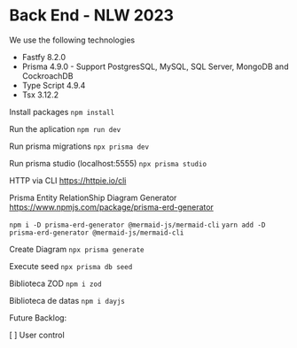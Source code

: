 # Back End - NLW 2023

We use the following technologies

- Fastfy 8.2.0
- Prisma 4.9.0 - Support PostgresSQL, MySQL, SQL Server, MongoDB and CockroachDB
- Type Script 4.9.4
- Tsx 3.12.2

Install packages
`npm install`

Run the aplication
`npm run dev`

Run prisma migrations
`npx prisma dev`

Run prisma studio (localhost:5555)
`npx prisma studio`

HTTP via CLI
https://httpie.io/cli

Prisma Entity RelationShip Diagram Generator
https://www.npmjs.com/package/prisma-erd-generator

`npm i -D prisma-erd-generator @mermaid-js/mermaid-cli`
`yarn add -D prisma-erd-generator @mermaid-js/mermaid-cli`

Create Diagram
`npx prisma generate`

Execute seed
`npx prisma db seed`

Biblioteca ZOD
`npm i zod`

Biblioteca de datas
`npm i dayjs`

Future Backlog:

[ ] User control

